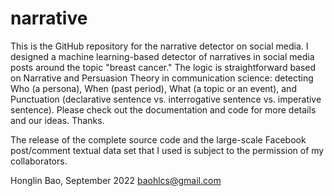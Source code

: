 # narrative
This is the GitHub repository for the narrative detector on social media. I designed a machine learning-based detector of narratives in social media posts around the topic "breast cancer." The logic is straightforward based on Narrative and Persuasion Theory in communication science: detecting Who (a persona), When (past period), What (a topic or an event), and Punctuation (declarative sentence vs. interrogative sentence vs. imperative sentence). Please check out the documentation and code for more details and our ideas. Thanks.

The release of the complete source code and the large-scale Facebook post/comment textual data set that I used is subject to the permission of my collaborators.

Honglin Bao, September 2022 baohlcs@gmail.com
